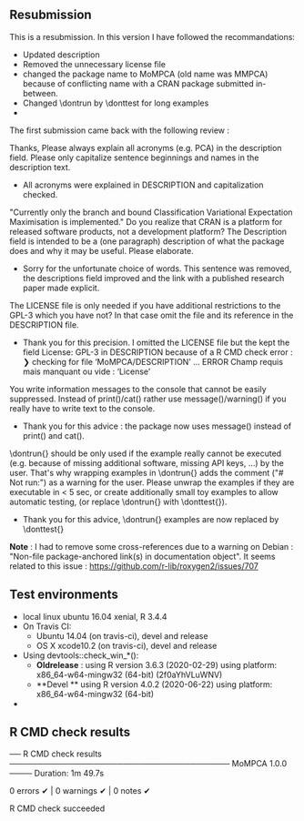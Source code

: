 ## Resubmission
This is a resubmission. In this version I have followed the recommandations:
* Updated description
* Removed the unnecessary license file
* changed the package name to MoMPCA (old name was MMPCA) because of conflicting name
  with a CRAN package submitted in-between.
* Changed \dontrun by \donttest for long examples
* 


The first submission came back with the following review :

Thanks,
Please always explain all acronyms (e.g. PCA) in the description field. Please only capitalize sentence beginnings and names in the description text.

  * All acronyms were explained in DESCRIPTION and capitalization checked.


"Currently only the branch and bound Classification Variational Expectation  Maximisation is
implemented." Do you realize that CRAN is a platform for released software products, not a development platform? The Description field is intended to be a (one paragraph) description of what the package does and why it may be useful. Please elaborate.

 * Sorry for the unfortunate choice of words. This sentence was removed, the descriptions field improved and the link with a published research paper made explicit.

The LICENSE file is only needed if you have additional restrictions to the GPL-3 which you have not? In that case omit the file and its reference in the DESCRIPTION file.

 * Thank you for this precision. I omitted the LICENSE file but the kept the field License: GPL-3 in DESCRIPTION because of a R CMD check error : 
 ❯ checking for file ‘MoMPCA/DESCRIPTION’ ... ERROR
  Champ requis mais manquant ou vide :
    ‘License’

You write information messages to the console that cannot be easily suppressed.
Instead of print()/cat() rather use message()/warning() if you really have to write text to the console.

 * Thank you for this advice : the package now uses message() instead of print() and cat(). 

\dontrun{} should be only used if the example really cannot be executed (e.g. because of missing additional software, missing API keys, ...) by the user. That's why wrapping examples in \dontrun{} adds the comment ("# Not run:") as a warning for the user.
Please unwrap the examples if they are executable in < 5 sec, or create additionally small toy examples to allow automatic testing, (or replace \dontrun{} with \donttest{}).

 * Thank you for this advice, \dontrun{} examples are now replaced by \donttest{} 


__Note__ : I had to remove some cross-references due to a warning on Debian : "Non-file package-anchored link(s) in documentation object". It seems related to this issue : 
https://github.com/r-lib/roxygen2/issues/707


## Test environments
  * local linux ubuntu 16.04 xenial, R 3.4.4
  * On Travis CI:
    * Ubuntu 14.04 (on travis-ci), devel and release
    * OS X xcode10.2 (on travis-ci), devel and release
 * Using devtools::check_win_*():
    * **Oldrelease** : using R version 3.6.3 (2020-02-29) using platform: x86_64-w64-mingw32 (64-bit) (2f0aYhVLuWNV)
    * **Devel ** using R version 4.0.2 (2020-06-22) using platform: x86_64-w64-mingw32 (64-bit)
  * 

## R CMD check results
── R CMD check results ─────────────────────────────────────── MoMPCA 1.0.0 ────
Duration: 1m 49.7s

0 errors ✔ | 0 warnings ✔ | 0 notes ✔

R CMD check succeeded
